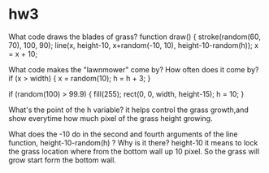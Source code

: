 # hw3

What code draws the blades of grass?
function draw() {
  stroke(random(60, 70), 100, 90);
  line(x, height-10, x+random(-10, 10), height-10-random(h));
  x = x + 10;
  
What code makes the "lawnmower" come by? How often does it come by?
  if (x > width) {
    x = random(10);
    h = h + 3;
  }

  if (random(100) > 99.9) {
    fill(255);
    rect(0, 0, width, height-15);
    h = 10;
  }


What's the point of the h variable?
it helps control the grass growth,and show everytime how much pixel of the grass height growing.


What does the -10 do in the second and fourth arguments of the line function, height-10-random(h) ? Why is it there?
height-10 it means to lock the grass location where from the bottom wall up 10 pixel. So the grass will grow start form the bottom wall.
